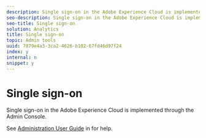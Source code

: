```yaml
---
description: Single sign-on in the Adobe Experience Cloud is implemented through the Admin Console.
seo-description: Single sign-on in the Adobe Experience Cloud is implemented through the Admin Console.
seo-title: Single sign-on
solution: Analytics
title: Single sign-on
topic: Admin tools
uuid: 7879e4a3-3ca2-4626-b102-67fd46d97f24
index: y
internal: n
snippet: y
---
```


# Single sign-on

Single sign-on in the Adobe Experience Cloud is implemented through the Admin Console.

See [Administration User Guide](https://helpx.adobe.com/enterprise/managing/user-guide.html) in for help. 
